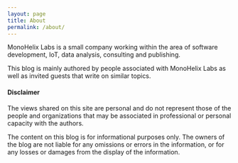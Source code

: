 ```yaml
---
layout: page
title: About
permalink: /about/
---
```


MonoHelix Labs is a small company working within the area of software development, IoT, data analysis, consulting and publishing.

This blog is mainly authored by people associated with MonoHelix Labs as well as invited guests that write on similar topics.

#### Disclaimer

The views shared on this site are personal and do not represent those of the people and organizations that may be associated in professional or personal capacity with the authors.

The content on this blog is for informational purposes only. The owners of the blog are not liable for any omissions or errors in the information, or for any losses or damages from the display of the information.
